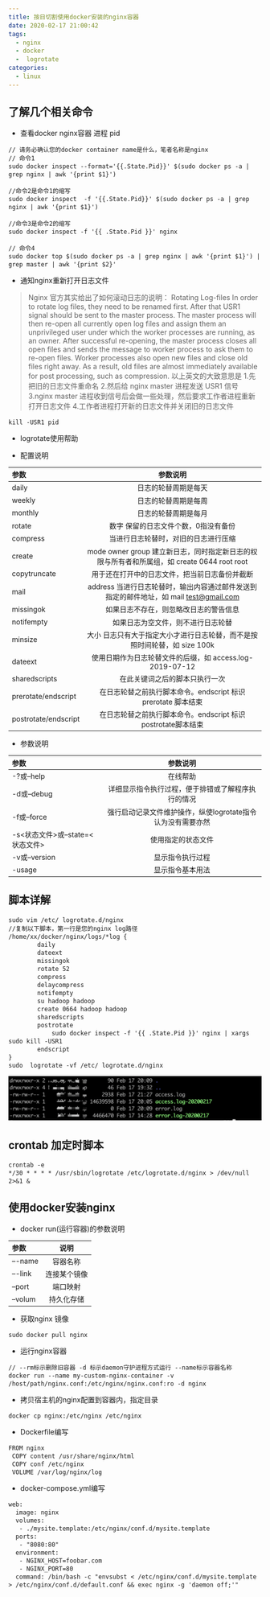```yaml
---
title: 按日切割使用docker安装的nginx容器
date: 2020-02-17 21:00:42
tags:
  - nginx
  - docker
  -  logrotate
categories:
  - linux
---
```

## 了解几个相关命令
+ 查看docker nginx容器 进程 pid
```
// 请务必确认您的docker container name是什么，笔者名称是nginx
// 命令1
sudo docker inspect --format='{{.State.Pid}}' $(sudo docker ps -a | grep nginx | awk '{print $1}')

//命令2是命令1的缩写
sudo docker inspect  -f '{{.State.Pid}}' $(sudo docker ps -a | grep nginx | awk '{print $1}')

//命令3是命令2的缩写
sudo docker inspect -f '{{ .State.Pid }}' nginx

// 命令4
sudo docker top $(sudo docker ps -a | grep nginx | awk '{print $1}') | grep master | awk '{print $2}'
```
+ 通知nginx重新打开日志文件
> Nginx 官方其实给出了如何滚动日志的说明：
Rotating Log-files
In order to rotate log files, they need to be renamed first. After that USR1 signal should be sent to the master process. The master process will then re-open all currently open log files and assign them an unprivileged user under which the worker processes are running, as an owner. After successful re-opening, the master process closes all open files and sends the message to worker process to ask them to re-open files. Worker processes also open new files and close old files right away. As a result, old files are almost immediately available for post processing, such as compression.
以上英文的大致意思是
1.先把旧的日志文件重命名
2.然后给 nginx master 进程发送 USR1 信号
3.nginx master 进程收到信号后会做一些处理，然后要求工作者进程重新打开日志文件
4.工作者进程打开新的日志文件并关闭旧的日志文件
```
kill -USR1 pid
```
+  logrotate使用帮助

  +  配置说明
  
| 参数 | 参数说明 |
| :------ | :------: |
| daily | 日志的轮替周期是每天 |
| weekly | 日志的轮替周期是每周 |
| monthly | 日志的轮替周期是每月 |
| rotate | 数字 保留的日志文件个数，0指没有备份 |
| compress | 当进行日志轮替时，对旧的日志进行压缩 |
| create | mode owner group 建立新日志，同时指定新日志的权限与所有者和所属组，如 create 0644 root root |
| copytruncate | 用于还在打开中的日志文件，把当前日志备份并截断 |
| mail | address 当进行日志轮替时，输出内容通过邮件发送到指定的邮件地址，如 mail test@gmail.com |
| missingok | 如果日志不存在，则忽略改日志的警告信息 |
| notifempty | 如果日志为空文件，则不进行日志轮替 |
| minsize | 大小 日志只有大于指定大小才进行日志轮替，而不是按照时间轮替，如 size 100k |
| dateext | 使用日期作为日志轮替文件的后缀，如 access.log-2019-07-12 |
| sharedscripts | 在此关键词之后的脚本只执行一次 |
| prerotate/endscript | 在日志轮替之前执行脚本命令。endscript 标识 prerotate 脚本结束 |
| postrotate/endscript | 在日志轮替之前执行脚本命令。endscript 标识 postrotate脚本结束 |


  +  参数说明



| 参数 | 参数说明 |
| :------ | :------: |
| -?或–help | 在线帮助 |
| -d或–debug | 详细显示指令执行过程，便于排错或了解程序执行的情况 |
| -f或–force | 强行启动记录文件维护操作，纵使logrotate指令认为没有需要亦然 |
| -s<状态文件>或–state=<状态文件> | 使用指定的状态文件 |
| -v或–version | 显示指令执行过程 |
| -usage | 显示指令基本用法 |
## 脚本详解
```
sudo vim /etc/ logrotate.d/nginx
//复制以下脚本，第一行是您的nginx log路径
/home/xx/docker/nginx/logs/*log {
        daily
        dateext
        missingok
        rotate 52
        compress
        delaycompress
        notifempty
        su hadoop hadoop
        create 0664 hadoop hadoop
        sharedscripts
        postrotate
            sudo docker inspect -f '{{ .State.Pid }}' nginx | xargs sudo kill -USR1
        endscript
}
sudo  logrotate -vf /etc/ logrotate.d/nginx
```
![loratate](/images/logrotate.png)

## crontab 加定时脚本
```
crontab -e
*/30 * * * * /usr/sbin/logrotate /etc/logrotate.d/nginx > /dev/null 2>&1 &
```

## 使用docker安装nginx
+ docker run(运行容器)的参数说明

| 参数 | 说明 |
| :------ | :------: |
| –-name | 容器名称 |
| –-link | 连接某个镜像 |
| –port | 端口映射 |
| –volum | 持久化存储 |

+ 获取nginx 镜像
```
sudo docker pull nginx
```
+ 运行nginx容器
```
// --rm标示删除旧容器 -d 标示daemon守护进程方式运行 --name标示容器名称
docker run --name my-custom-nginx-container -v /host/path/nginx.conf:/etc/nginx/nginx.conf:ro -d nginx
```
+ 拷贝宿主机的nginx配置到容器内，指定目录
```
docker cp nginx:/etc/nginx /etc/nginx
```
+ Dockerfile编写
```
FROM nginx
 COPY content /usr/share/nginx/html
 COPY conf /etc/nginx
 VOLUME /var/log/nginx/log
```
+ docker-compose.yml编写
```
web:
  image: nginx
  volumes:
   - ./mysite.template:/etc/nginx/conf.d/mysite.template
  ports:
   - "8080:80"
  environment:
   - NGINX_HOST=foobar.com
   - NGINX_PORT=80
  command: /bin/bash -c "envsubst < /etc/nginx/conf.d/mysite.template > /etc/nginx/conf.d/default.conf && exec nginx -g 'daemon off;'"
```
